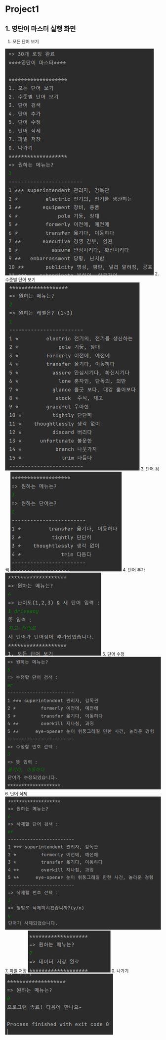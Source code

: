 # Project1

## 1. 영단어 마스터 실행 화면

1. 모든 단어 보기
<img src='https://github.com/Y-eseong/Project1/blob/1cd6296873fcfb0541dd4f7907a6335977ba0278/screenshot/%EC%98%81%EB%8B%A8%EC%96%B4%20%EC%A1%B0%ED%9A%8C.png'>
2. 수준별 단어 보기
<img src='https://github.com/Y-eseong/Project1/blob/349dc17f2c3666faa01a1f14ea439c21867f6e03/screenshot/%EC%98%81%EB%8B%A8%EC%96%B4%20%EC%88%98%EC%A4%80%EB%B3%84%20%EB%8B%A8%EC%96%B4%20%EA%B2%80%EC%83%89.png'>
3. 단어 검색
<img src='https://github.com/Y-eseong/Project1/blob/349dc17f2c3666faa01a1f14ea439c21867f6e03/screenshot/%EC%98%81%EB%8B%A8%EC%96%B4%20%EB%8B%A8%EC%96%B4%20%EA%B2%80%EC%83%89.png'>
4. 단어 추가
<img src='https://github.com/Y-eseong/Project1/blob/3957236fd58dc13494c6b7e57db9e4f7e5dc3204/screenshot/%EC%98%81%EB%8B%A8%EC%96%B4%20%EC%B6%94%EA%B0%80.png'>
5. 단어 수정
<img src='https://github.com/Y-eseong/Project1/blob/349dc17f2c3666faa01a1f14ea439c21867f6e03/screenshot/%EC%98%81%EB%8B%A8%EC%96%B4%20%EC%88%98%EC%A0%95.png'>
6. 단어 삭제
<img src='https://github.com/Y-eseong/Project1/blob/349dc17f2c3666faa01a1f14ea439c21867f6e03/screenshot/%EC%98%81%EB%8B%A8%EC%96%B4%20%EC%82%AD%EC%A0%9C.png'>
7. 파일 저장
<img src='https://github.com/Y-eseong/Project1/blob/349dc17f2c3666faa01a1f14ea439c21867f6e03/screenshot/%EC%98%81%EB%8B%A8%EC%96%B4%20%EC%A0%80%EC%9E%A5.png'>
0. 나가기
<img src='https://github.com/Y-eseong/Project1/blob/62c706944c350ce73101127ade049cfef90f20de/screenshot/%EC%98%81%EB%8B%A8%EC%96%B4%20%EB%82%98%EA%B0%80%EA%B8%B0.png'>
